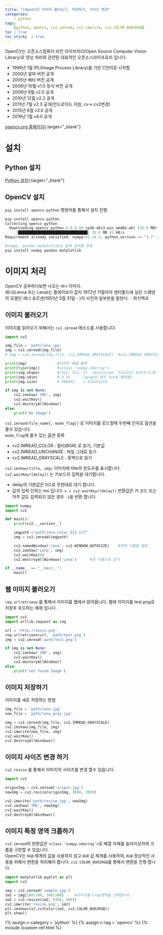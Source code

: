 ```yaml
---
title: "[OpenCV] 이미지 불러오기, 저장하기, 사이즈 변경"
categories: 
    - python
tags: 
    [python, opencv, cv2.imread, cv2.imwrite, cv2.COLOR_BGR2RGB]
toc : true
toc_sticky  : true    
---
```


OpenCV는 오픈소스컴퓨터 비전 라이브러리(Open Source Computer Vision Library)로 영상 처리와 관련된 대표적인 오픈소스라이프로리 입니다.    
- 1999년 1월 IPL(Image Process Library)를 기반 C언어로 시작함
- 2000년 알파 버전 공개
- 2005년 베타 버전 공개
- 2006년 10월 v1.0 정식 버전 공개
- 2009년 9월 v2.0 공개
- 2010년 12월 v2.2 공개
- 2011년 7월 v2.3 공개(안드로이드 지원, cv-> cv2변경)
- 2015년 6월 v3.0 공개
- 2019년 1월 v4.0 공개

[opencv.org 홈페이지](http://www.opencv.org){:target="_blank"}

# 설치
## Python 설치
[Python 설치](/python/python_study_01/){:target="_blank"}

## OpenCV 설치
`pip install opencv-python` 명령어를 통해서 설치 진행.    

```python
pip install opencv-python
Collecting opencv-python
  Downloading opencv_python-4.6.0.66-cp36-abi3-win_amd64.whl (35.6 MB)
     |████████████████████████████████| 35.6 MB 43 kB/s
Requirement already satisfied: numpy>=1.14.5; python_version >= "3.7" in 

#numpy, pandas matplotlib도 함께 설치를 권장
pip install numpy pandas matplotlib
```

# 이미지 처리
OpenCV 공부하다보면 나오는 `레나` 이미지.    
레나(Lenna 또는 Lena)는 플레이보이 잡지 1972년 11월자의 센터폴드에 
실린 스웨덴의 모델인 레나 포르센(1951년 3월 31일 - )의 사진의 일부분을 말한다. - 위키백과     

## 이미지 불러오기
이미지를 읽어오기 위해서는 `cv2.imread` 메소드를 사용합니다.    

```python
import cv2

img_file = 'path/lena.jpg'
img = cv2.imread(img_file)
# img = cv2.imread(img_file, cv2.IMREAD_GRAYSCALE)  #cv2.IMREAD_GRAYSCALE을 통해서 Gray모드로 읽기 가능

print(img)              #이미지 배열 출력
print(type(img))        #<class 'numpy.ndarray'>
print(img.shape)        #(512, 512, 3)  resolution  512x512 3ch(R,G,B)
print(img.ndim)         # 3 ch      (gray인 경우 2ch로 출력됨)
print(img.size)         # 786432    = 512x512x3

if img is not None:
    cv2.imshow('IMG', img)
    cv2.waitKey()
    cv2.destoryAllWindow()
else:
    print('No Image')

```

`cv2.imread(file_name[, mode_flag])` 로 이미지를 로드할때 두번째 인자로 옵션을 줄수 있습니다.   
`mode_flag`에 올수 있는 옵션 종류
- cv2.IMREAD_COLOR : 컬러(BGR) 로 읽기, 기본값
- cv2.IMREAD_UNCHANGE : 파일 그대로 읽기
- cv2.IMREAD_GRAYSCALE : 흑백으로 읽기 
    
`cv2.imshow(title, img)`  이미지에 title의 윈도우를 표시합니다.    
`cv2.waitKey([delay])` 는 키보드의 입력을 대기합니다.
- delay의 기본값은 0으로 무한대로 대기 합니다.
- 값의 입력 단위는 ms  입니다.
`v = cv2.waitKey([delay])` 반환값은 키 코드 또는 아무 값도 입력되지 않은 경우 `-1`을 반환 합니다.

```python
import numpy
import cv2

def main():
    print(cv2.__version__)

    imgpath ="path\lena_color_512.tif"
    img = cv2.imread(imgpath)

    cv2.namedWindow('Lena', cv2.WINDOW_AUTOSIZE)    #창에 이름을 할당
    cv2.imshow('Lena', img)
    cv2.waitKey(0)
    cv2.destroyAllWindows('Lena')      #창 이름으로 닫기

if __name__ == "__main__":
    main()
```

## 웹 이미지 불러오기
`req.urlretrieve` 를 통해서 이미지를 웹에서 읽어옵니다. 
웹에 이미지를  test.png로 저장후 로드하는 예제 입니다.    
```python
import cv2
import urllib.request as req

url = 'http://xxxxx.png'
req.urlretrieve(url, 'path/test.png')
img = cv2.imread('path/test.png')

if img is not None:
    cv2.imshow('IMG', img)
    cv2.waitKey()
    cv2.destoryAllWindow()
else:
    print('not found Image')
```

## 이미지 저장하기
이미지를 새로 저장하는 방법
```python
img_file = 'path/lena.jpg'
new_file = 'path/lena_gray.jpg'

img = cv2.imread(img_file, cv2.IMREAD_GRAYSCALE)
cv2.imshow(img_file, img)
cv2.imwrite(new_file, img)
cv2.waitKey()
cv2.destroyAllWindows()
```

## 이미지 사이즈 변경 하기
`cv2.resize` 를 통해서 이미지의 사이즈를 변경 할수 있읍니다.    
```python
import cv2

originImg = cv2.imread('origin.jpg')
newImg = cv2.resize(originImg, (600, 300))

cv2.imwrite('path/resize.jpg', newImg)
cv2.imshow('IMG', newImg)
cv2.waitKey()
cv2.destroyAllWindows()
```

## 이미지 특정 영역 크롭하기
`cv2.imread`의 반환값은 `<class 'numpy.ndarray'>`로 배열 자체를 슬라이싱하여 크롭을 구현할 수 있습니다.    
OpenCV는 `RGB` 체계의 값을 사용하지 않고 `BGR` 값 체계를 사용하여, `RGB` 정상적인 사용을 위해서 변환을 처리해야 합니다.
`cv2.COLOR_BGR2RGB`를 통해서 변환을 진행 합니다.

```python
import matplotlib.pyplot as plt
import cv2

img = cv2.imread('sample.jpg')
im2 = img[100:300, 100:500]     #이미지를 Crop영역을 선택합니다.
im2 = cv2.resize(im2, (400, 400))
cv2.imwrite('resize.png', im2)
plt.imshow(cv2.cvtColor(im2, cv2.COLOR_BGR2RGB))
plt.show()
```


{% assign c-category = 'python' %}
{% assign c-tag = 'opencv' %}
{% include /custom-ref.html %}


